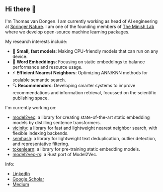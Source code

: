 ## Hi there 👋

I'm Thomas van Dongen. I am currently working as head of AI engineering at [Springer Nature](https://www.springernature.com/gp). I am one of the founding members of [The Minish Lab](https://github.com/MinishLab) where we develop open-source machine learning packages.

My research interests include:
- 🚤 **Small, fast models**: Making CPU-friendly models that can run on any device.
- 🧩 **Word Embeddings**: Focusing on static embeddings to balance performance and resource usage.
- ⚡ **Efficient Nearest Neighbors**: Optimizing ANN/KNN methods for scalable semantic search.
- 🔍 **Recommenders**: Developing smarter systems to improve recommendations and information retrieval, focussed on the scientific publishing space.


I'm currently working on:
- [model2vec](https://github.com/MinishLab/model2vec): a library for creating state-of-the-art static embedding models by distilling sentence transformers.
- [vicinity](https://github.com/MinishLab/vicinity): a library for fast and lightweight nearest neighbor search, with flexible indexing backends.
- [semhash](https://github.com/MinishLab/semhash): a library for lightweight text deduplication, outlier detection, and representative filtering.
- [tokenlearn](https://github.com/MinishLab/tokenlearn): a library for pre-training static embedding models.
- [model2vec-rs](https://github.com/MinishLab/model2vec-rs): a Rust port of Model2Vec.


Info:
- [LinkedIn](https://www.linkedin.com/in/thomas-van-dongen/)
- [Google Scholar](https://scholar.google.com/citations?user=2Yc0IXMAAAAJ&hl=en)
- [Medium](https://medium.com/@thomasvandongen)
